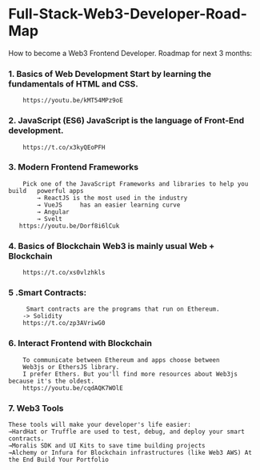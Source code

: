 #  Full-Stack-Web3-Developer-Road-Map
How to become a Web3 Frontend Developer. Roadmap for next 3 months:

### 1. Basics of Web Development Start by learning the fundamentals of HTML and CSS.
		https://youtu.be/kMT54MPz9oE
### 2. JavaScript (ES6) JavaScript is the language of Front-End development.
		https://t.co/x3kyQEoPFH
### 3. Modern Frontend Frameworks 
	    Pick one of the JavaScript Frameworks and libraries to help you build 	powerful apps 
		    → ReactJS is the most used in the industry
		    → VueJS 	has an easier learning curve 
		    → Angular 
		    → Svelt
	   https://youtu.be/Dorf8i6lCuk
### 4. Basics of Blockchain Web3 is mainly usual Web + Blockchain
		https://t.co/xs0vlzhkls
### 5 .Smart Contracts: 
     	 Smart contracts are the programs that run on Ethereum. 	
  		-> Solidity 
		https://t.co/zp3AVriwG0
### 6. Interact Frontend with Blockchain 
    	To communicate between Ethereum and apps choose between 	
   		Web3js or EthersJS library.   
    	I prefer Ethers. But you'll find more resources about Web3js because it's the oldest.
		https://youtu.be/cqdAQK7WOlE
### 7. Web3 Tools 
	These tools will make your developer's life easier: 
  	→HardHat or Truffle are used to test, debug, and deploy your smart contracts. 	
   	→Moralis SDK and UI Kits to save time building projects 
   	→Alchemy or Infura for Blockchain infrastructures (like Web3 AWS) At the End Build Your Portfolio
